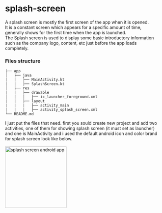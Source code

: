 # splash-screen
A splash screen is mostly the first screen of the app when it is opened.  
It is a constant screen which appears for a specific amount of time, generally shows for the first time when the app is launched.   
The Splash screen is used to display some basic introductory information such as the company logo, content, etc just before the app loads completely.

### Files structure
```
├── app
│   ├── java
|   |   ├── MainActivity.kt
|   |   ├── SplashScreen.kt
│   ├── res
|   |   ├── drawable
│   |   |   ├── ic_launcher_foreground.xml
|   |   ├── layout
|   |   |   ├── activity_main
|   |   |   ├── activity_splash_screen.xml
└── README.md
```
I just put the files that need. first you sould create new project and add two activities, one of them for showing splash screen (it must set as launcher) and one is MainActivity and i used the default android icon and color brand for splash screen look like below.<br>   
<img src="https://user-images.githubusercontent.com/61208323/191293704-45c99a44-729b-44d1-91db-2b47c6d06c73.gif" alt="splash screen android app" style="width:200px;"/>
